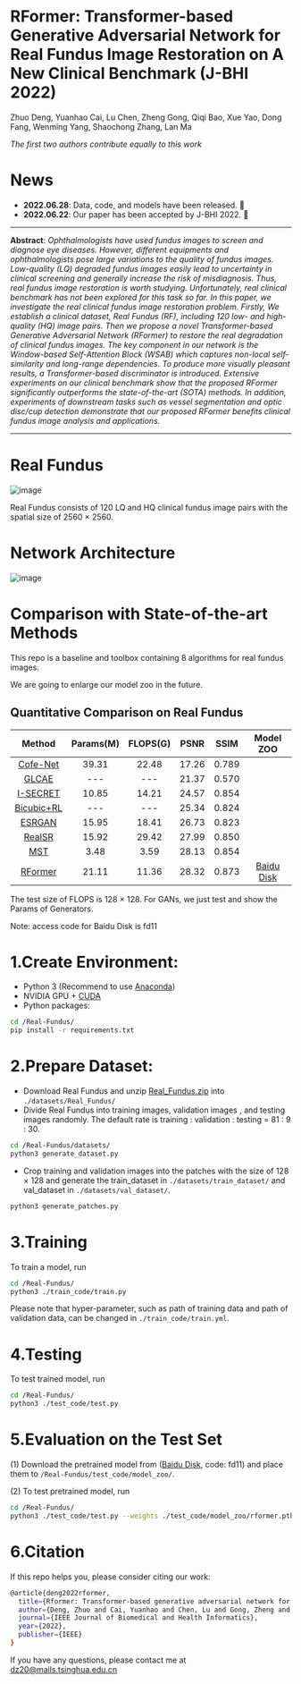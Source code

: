 # RFormer: Transformer-based Generative Adversarial Network for Real Fundus Image Restoration on A New Clinical Benchmark (J-BHI 2022)

Zhuo Deng, Yuanhao Cai, Lu Chen, Zheng Gong, Qiqi Bao, Xue Yao, Dong Fang, Wenming Yang, Shaochong Zhang, Lan Ma

*The first two authors contribute equally to this work*
# News

+ **2022.06.28**: Data, code, and models have been released. 🐌
+ **2022.06.22**: Our paper has been accepted by J-BHI 2022. 🐌

***
**Abstract**: *Ophthalmologists have used fundus images to screen and diagnose eye diseases. However, different equipments and ophthalmologists pose large variations to the quality of fundus images. Low-quality (LQ) degraded fundus images easily lead to uncertainty in clinical screening and generally increase the risk of misdiagnosis. Thus, real fundus image restoration is worth studying. Unfortunately, real clinical benchmark has not been explored for this task so far. In this paper, we investigate the real clinical fundus image restoration problem. Firstly, We establish a clinical dataset, Real Fundus (RF), including 120 low- and high-quality (HQ) image pairs. Then we propose a novel Transformer-based Generative Adversarial Network (RFormer) to restore the real degradation of clinical fundus images. The key component in our network is the Window-based Self-Attention Block (WSAB) which captures non-local self-similarity and long-range dependencies. To produce more visually pleasant results, a Transformer-based discriminator is introduced. Extensive experiments on our clinical benchmark show that the proposed RFormer significantly outperforms the state-of-the-art (SOTA) methods. In addition, experiments of downstream tasks such as vessel segmentation and optic disc/cup detection demonstrate that our proposed RFormer benefits clinical fundus image analysis and applications.*
***

# Real Fundus
![image](https://github.com/dengzhuo-AI/Real-Fundus/blob/main/figure/dataset.png)

Real Fundus consists of 120 LQ and HQ clinical fundus image pairs with the spatial size of 2560 $\times$ 2560.

# Network Architecture
![image](https://github.com/dengzhuo-AI/Real-Fundus/blob/main/figure/pipeline.png)

# Comparison with State-of-the-art Methods

This repo is a baseline and toolbox containing 8 algorithms for real fundus images.

We are going to enlarge our model zoo in the future.

## Quantitative Comparison on Real Fundus

| Method | Params(M) | FLOPS(G) | PSNR | SSIM |  Model ZOO |
|:--------:|:--------:|:--------:|:-----:|:-----:|:-------:|
|[Cofe-Net](https://ieeexplore.ieee.org/abstract/document/9288835)|39.31|22.48|17.26|0.789|  |
|[GLCAE](https://openaccess.thecvf.com/content_ICCV_2017_workshops/papers/w43/Tian_Global_and_Local_ICCV_2017_paper.pdf) | --- | --- | 21.37 | 0.570 | |
|[I-SECRET](https://link.springer.com/chapter/10.1007/978-3-030-87237-3_9)| 10.85 | 14.21| 24.57 | 0.854|  |
| [Bicubic+RL](https://ieeexplore.ieee.org/abstract/document/5674049) | --- | --- | 25.34 | 0.824 |   |
| [ESRGAN](https://openaccess.thecvf.com/content_eccv_2018_workshops/w25/html/Wang_ESRGAN_Enhanced_Super-Resolution_Generative_Adversarial_Networks_ECCVW_2018_paper.html) | 15.95 | 18.41 | 26.73 | 0.823 |   |
| [RealSR](https://openaccess.thecvf.com/content_CVPRW_2020/html/w31/Ji_Real-World_Super-Resolution_via_Kernel_Estimation_and_Noise_Injection_CVPRW_2020_paper.html) | 15.92 | 29.42 | 27.99 | 0.850 |   |
| [MST](https://openaccess.thecvf.com/content/CVPR2022/html/Cai_Mask-Guided_Spectral-Wise_Transformer_for_Efficient_Hyperspectral_Image_Reconstruction_CVPR_2022_paper.html) | 3.48 | 3.59| 28.13 | 0.854 |    |
| [RFormer](https://arxiv.org/abs/2201.00466) | 21.11 | 11.36 | 28.32 | 0.873 | [Baidu Disk](https://pan.baidu.com/s/1hqBrO9mXpspVWPf2dDEJxA)  |

The test size of FLOPS is 128 $\times$ 128. For GANs, we just test and show the Params of Generators.

Note: access code for Baidu Disk is fd11

# 1.Create Environment:

+ Python 3 (Recommend to use [Anaconda](https://www.anaconda.com/products/distribution#linux))
+ NVIDIA GPU + [CUDA](https://developer.nvidia.com/cuda-downloads)
+ Python packages:

```bash
cd /Real-Fundus/
pip install -r requirements.txt
```

# 2.Prepare Dataset:
+ Download Real Fundus and unzip [Real_Fundus.zip](https://github.com/dengzhuo-AI/Real-Fundus/releases/download/v.1.0.0/Real_Fundus.zip) into `./datasets/Real_Fundus/`
+ Divide Real Fundus into training images, validation images , and testing images randomly. The default rate is training : validation : testing = 81 : 9 : 30. 
```bash
cd /Real-Fundus/datasets/
python3 generate_dataset.py
```
+ Crop training and validation images into the patches with the size of 128 $\times$ 128 and generate the train_dataset in `./datasets/train_dataset/` and val_dataset in `./datasets/val_dataset/`.
```bash
python3 generate_patches.py
```
# 3.Training
To train a model, run
```bash
cd /Real-Fundus/
python3 ./train_code/train.py
```
Please note that hyper-parameter, such as path of training data and path of validation data, can be changed in `./train_code/train.yml`.

# 4.Testing
To test trained model, run
```bash
cd /Real-Fundus/
python3 ./test_code/test.py
```
# 5.Evaluation on the Test Set
(1) Download the pretrained model from ([Baidu Disk](https://pan.baidu.com/s/1hqBrO9mXpspVWPf2dDEJxA), code: fd11) and place them to `/Real-Fundus/test_code/model_zoo/`.

(2) To test pretrained model, run
```bash
cd /Real-Fundus/
python3 ./test_code/test.py --weights ./test_code/model_zoo/rformer.pth
```


# 6.Citation
If this repo helps you, please consider citing our work:
```bash
@article{deng2022rformer,
  title={Rformer: Transformer-based generative adversarial network for real fundus image restoration on a new clinical benchmark},
  author={Deng, Zhuo and Cai, Yuanhao and Chen, Lu and Gong, Zheng and Bao, Qiqi and Yao, Xue and Fang, Dong and Yang, Wenming and Zhang, Shaochong and Ma, Lan},
  journal={IEEE Journal of Biomedical and Health Informatics},
  year={2022},
  publisher={IEEE}
}
```

If you have any questions, please contact me at dz20@mails.tsinghua.edu.cn
